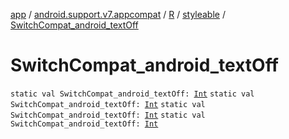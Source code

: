 [app](../../../index.md) / [android.support.v7.appcompat](../../index.md) / [R](../index.md) / [styleable](index.md) / [SwitchCompat_android_textOff](.)

# SwitchCompat_android_textOff

`static val SwitchCompat_android_textOff: `[`Int`](https://kotlinlang.org/api/latest/jvm/stdlib/kotlin/-int/index.html)
`static val SwitchCompat_android_textOff: `[`Int`](https://kotlinlang.org/api/latest/jvm/stdlib/kotlin/-int/index.html)
`static val SwitchCompat_android_textOff: `[`Int`](https://kotlinlang.org/api/latest/jvm/stdlib/kotlin/-int/index.html)
`static val SwitchCompat_android_textOff: `[`Int`](https://kotlinlang.org/api/latest/jvm/stdlib/kotlin/-int/index.html)